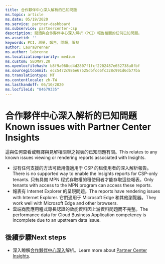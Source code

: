 ```yaml
---
title: 合作夥伴中心深入解析的已知問題
ms.topic: article
ms.date: 05/19/2020
ms.service: partner-dashboard
ms.subservice: partnercenter-csp
description: 閱讀與合作夥伴中心深入解析（PCI）報告相關的任何已知問題。
ms.assetid: ''
keywords: PCI，測量，報告，問題，限制
author: LauraBrenner
ms.author: labrenne
ms.localizationpriority: medium
ms.custom: SEOMAY.20
ms.openlocfilehash: b8f9a068cd4d2807f1fcf2202487e652738a8fbf
ms.sourcegitcommit: ecc5472c986e67525dbfcc6fc328c991d6db77ba
ms.translationtype: MT
ms.contentlocale: zh-TW
ms.lasthandoff: 06/10/2020
ms.locfileid: "84679335"
---
```

# <a name="known-issues-with-partner-center-insights"></a><span data-ttu-id="e2a9b-104">合作夥伴中心深入解析的已知問題</span><span class="sxs-lookup"><span data-stu-id="e2a9b-104">Known issues with Partner Center Insights</span></span>

<span data-ttu-id="e2a9b-105">這與任何查看或轉譯與見解相關聯之報表的已知問題有關。</span><span class="sxs-lookup"><span data-stu-id="e2a9b-105">This relates to any known issues viewing or rendering reports associated with Insights.</span></span>

- <span data-ttu-id="e2a9b-106">沒有任何支援的方法可啟用僅適用于 CSP 的租使用者的深入解析報告。</span><span class="sxs-lookup"><span data-stu-id="e2a9b-106">There is no supported way to enable the Insights reports for CSP-only tenants.</span></span> <span data-ttu-id="e2a9b-107">只有具備 MPN 程式存取權的租使用者才能存取這些報表。</span><span class="sxs-lookup"><span data-stu-id="e2a9b-107">Only tenants with access to the MPN program can access these reports.</span></span>
- <span data-ttu-id="e2a9b-108">報表有 Internet Explorer 的呈現問題。</span><span class="sxs-lookup"><span data-stu-id="e2a9b-108">The reports have rendering issues with Internet Explorer.</span></span> <span data-ttu-id="e2a9b-109">它們適用于 Microsoft Edge 和其他瀏覽器。</span><span class="sxs-lookup"><span data-stu-id="e2a9b-109">They work well with Microsoft Edge and other browsers.</span></span>
- <span data-ttu-id="e2a9b-110">雲端商務應用程式專長認證的效能資料因上游資料問題而不完整。</span><span class="sxs-lookup"><span data-stu-id="e2a9b-110">The performance data for Cloud Business Application competency is incomplete due to an upstream data issue.</span></span>

## <a name="next-steps"></a><span data-ttu-id="e2a9b-111">後續步驟</span><span class="sxs-lookup"><span data-stu-id="e2a9b-111">Next steps</span></span>

- <span data-ttu-id="e2a9b-112">深入瞭解[合作夥伴中心深入](partner-center-insights.md)解析。</span><span class="sxs-lookup"><span data-stu-id="e2a9b-112">Learn more about [Partner Center Insights](partner-center-insights.md).</span></span>
